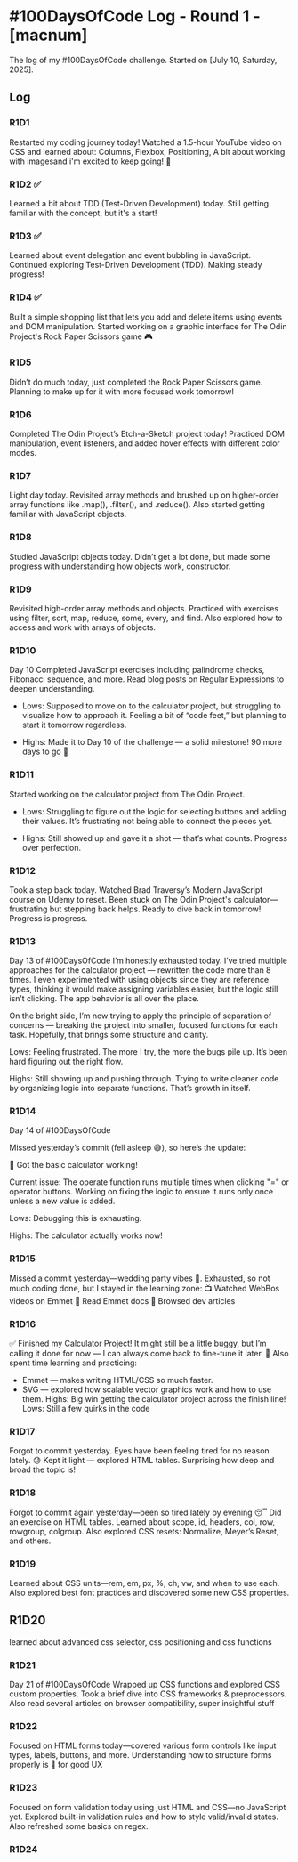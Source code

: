 # #100DaysOfCode Log - Round 1 - [macnum]

The log of my #100DaysOfCode challenge. Started on [July 10, Saturday, 2025].

## Log

### R1D1 
Restarted my coding journey today!
Watched a 1.5-hour YouTube video on CSS and learned about: Columns, Flexbox, Positioning, A bit about working with imagesand  i'm excited to keep going! 💪

### R1D2 ✅
Learned a bit about TDD (Test-Driven Development) today.
Still getting familiar with the concept, but it's a start!

### R1D3 ✅
Learned about event delegation and event bubbling in JavaScript.
Continued exploring Test-Driven Development (TDD).
Making steady progress!

### R1D4 ✅
Built a simple shopping list that lets you add and delete items using events and DOM manipulation.
Started working on a graphic interface for The Odin Project's Rock Paper Scissors game 🎮

### R1D5
Didn’t do much today, just completed the Rock Paper Scissors game.
Planning to make up for it with more focused work tomorrow! 

### R1D6
Completed The Odin Project’s Etch-a-Sketch project today!
Practiced DOM manipulation, event listeners, and added hover effects with different color modes.

### R1D7
Light day today. Revisited array methods and brushed up on higher-order array functions like .map(), .filter(), and .reduce(). Also started getting familiar with JavaScript objects.


### R1D8
Studied JavaScript objects today. Didn’t get a lot done, but made some progress with understanding how objects work, constructor.


### R1D9
Revisited high-order array methods and objects. Practiced with exercises using filter, sort, map, reduce, some, every, and find. Also explored how to access and work with arrays of objects.

### R1D10
Day 10
Completed JavaScript exercises including palindrome checks, Fibonacci sequence, and more. Read blog posts on Regular Expressions to deepen understanding.
- Lows: Supposed to move on to the calculator project, but struggling to visualize how to approach it. Feeling a bit of “code feet,” but planning to start it tomorrow regardless.

- Highs: Made it to Day 10 of the challenge — a solid milestone! 90 more days to go 💪

### R1D11
Started working on the calculator project from The Odin Project.

 - Lows: Struggling to figure out the logic for selecting buttons and adding their values. It’s frustrating not being able to connect the pieces yet.

 - Highs: Still showed up and gave it a shot — that’s what counts. Progress over perfection.

### R1D12
Took a step back today. Watched Brad Traversy’s Modern JavaScript course on Udemy to reset. Been stuck on The Odin Project's calculator—frustrating but stepping back helps. Ready to dive back in tomorrow! Progress is progress.

### R1D13
Day 13 of #100DaysOfCode
I’m honestly exhausted today. I’ve tried multiple approaches for the calculator project — rewritten the code more than 8 times. I even experimented with using objects since they are reference types, thinking it would make assigning variables easier, but the logic still isn’t clicking. The app behavior is all over the place.

On the bright side, I’m now trying to apply the principle of separation of concerns — breaking the project into smaller, focused functions for each task. Hopefully, that brings some structure and clarity.

Lows: Feeling frustrated. The more I try, the more the bugs pile up. It’s been hard figuring out the right flow.

Highs: Still showing up and pushing through. Trying to write cleaner code by organizing logic into separate functions. That’s growth in itself.

### R1D14 
Day 14 of #100DaysOfCode

Missed yesterday’s commit (fell asleep :sweat_smile:), so here’s the update:

:tada: Got the basic calculator working!

Current issue: The operate function runs multiple times when clicking "=" or operator buttons. Working on fixing the logic to ensure it runs only once unless a new value is added.

Lows: Debugging this is exhausting.

Highs: The calculator actually works now!

### R1D15
Missed a commit yesterday—wedding party vibes 🎉.
Exhausted, so not much coding done, but I stayed in the learning zone:
📺 Watched WebBos videos on Emmet
📘 Read Emmet docs
📰 Browsed dev articles

### R1D16
✅ Finished my Calculator Project! It might still be a little buggy, but I’m calling it done for now — I can always come back to fine-tune it later.
🧠 Also spent time learning and practicing:

- Emmet — makes writing HTML/CSS so much faster.
- SVG — explored how scalable vector graphics work and how to use them.
Highs: Big win getting the calculator project across the finish line!
Lows: Still a few quirks in the code

### R1D17
Forgot to commit yesterday. Eyes have been feeling tired for no reason lately. 😓
Kept it light — explored HTML tables. Surprising how deep and broad the topic is!

### R1D18
Forgot to commit again yesterday—been so tired lately by evening 😴
Did an exercise on HTML tables. Learned about scope, id, headers, col, row, rowgroup, colgroup.
Also explored CSS resets: Normalize, Meyer’s Reset, and others.

### R1D19
Learned about CSS units—rem, em, px, %, ch, vw, and when to use each.
Also explored best font practices and discovered some new CSS properties.

## R1D20
learned about advanced css selector, css positioning and css functions

### R1D21
Day 21 of #100DaysOfCode
Wrapped up CSS functions and explored CSS custom properties.
Took a brief dive into CSS frameworks & preprocessors.
Also read several articles on browser compatibility, super insightful stuff

### R1D22
Focused on HTML forms today—covered various form controls like input types, labels, buttons, and more.
Understanding how to structure forms properly is 🔑 for good UX

### R1D23
Focused on form validation today using just HTML and CSS—no JavaScript yet. Explored built-in validation rules and how to style valid/invalid states. Also refreshed some basics on regex.

### R1D24
